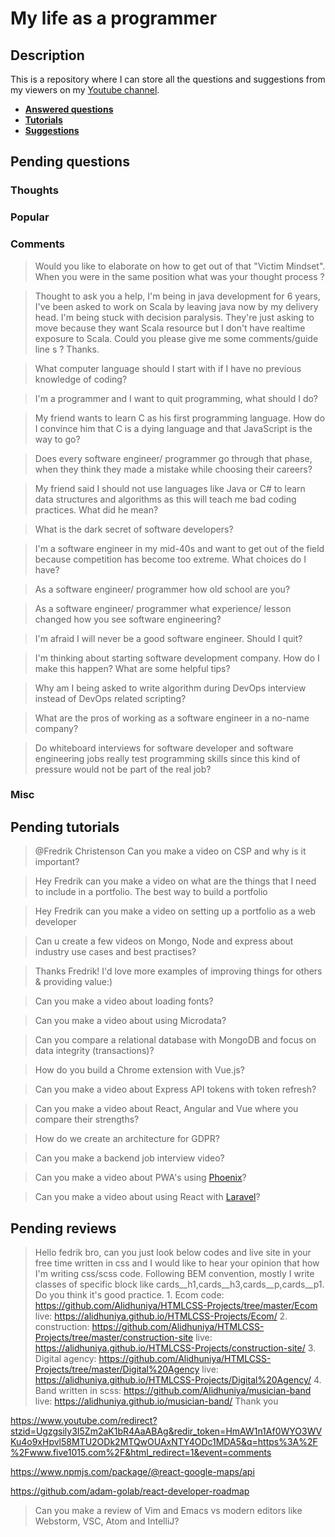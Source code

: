 # My life as a programmer

## Description

This is a repository where I can store all the 
questions and suggestions from my viewers on my [Youtube channel](https://www.youtube.com/user/Fidde12345).

* **[Answered questions](https://www.youtube.com/playlist?list=PLBAZWBMYeVYjXogYQDd1rwVI0c5YoioqU)**
* **[Tutorials](./tutorials.md)**
* **[Suggestions](./suggestions.md)**

## Pending questions

### Thoughts

### Popular

### Comments

> Would you like to elaborate on how to get out of that "Victim Mindset". When you were in the same position what was your thought process ?

> Thought to ask you a help, I'm being in java development for 6 years, I've been asked to work on Scala by leaving java now by my delivery head. I'm being stuck with decision paralysis. They're just asking to move because they want Scala resource but I don't have realtime exposure to Scala. Could you please give me some comments/guide line s ? Thanks.

> What computer language should I start with if I have no previous knowledge of coding?

> I'm a programmer and I want to quit programming, what should I do?

> My friend wants to learn C as his first programming language. How do I convince him that C is a dying language and that JavaScript is the way to go?

> Does every software engineer/ programmer go through that phase, when they think they made a mistake while choosing their careers?

> My friend said I should not use languages like Java or C# to learn data structures and algorithms as this will teach me bad coding practices. What did he mean?

> What is the dark secret of software developers?

> I'm a software engineer in my mid-40s and want to get out of the field because competition has become too extreme. What choices do I have?

> As a software engineer/ programmer how old school are you?

> As a software engineer/ programmer what experience/ lesson changed how you see software engineering?

> I'm afraid I will never be a good software engineer.  Should I quit?

> I'm thinking about starting software development company. How do I make this happen? What are some helpful tips?

> Why am I being asked to write algorithm during DevOps interview instead of DevOps related scripting?

> What are the pros of working as a software engineer in a no-name company?

> Do whiteboard interviews for software developer and software engineering jobs really test programming skills since this kind of pressure would not be part of the real job?

### Misc

## Pending tutorials

> @Fredrik Christenson Can you make a video on CSP and why is it important?

> Hey Fredrik can you make a video on what are the things that I need to include in a portfolio. The best way to build a portfolio

> Hey Fredrik can you make a video on setting up a portfolio as a web developer

> Can u create a few videos on Mongo, Node and express about industry use cases and best practises?

> Thanks Fredrik! I'd love more examples of improving things for others & providing value:)

> Can you make a video about loading fonts?

> Can you make a video about using Microdata?

> Can you compare a relational database with MongoDB and focus on data integrity (transactions)?

> How do you build a Chrome extension with Vue.js?

> Can you make a video about Express API tokens with token refresh?

> Can you make a video about React, Angular and Vue where you compare their strengths?

> How do we create an architecture for GDPR?

> Can you make a backend job interview video?

> Can you make a video about PWA's using [Phoenix](http://phoenixframework.org)?

> Can you make a video about using React with [Laravel](https://laravel.com/)?

## Pending reviews

> Hello fedrik bro, can you just look below codes and live site in your free time written in css  and I would like to hear your opinion that how I'm writing css/scss code. Following BEM convention, mostly I write classes of specific block like cards__h1,cards__h3,cards__p,cards__p1. Do you think it's good practice. 1. Ecom code: https://github.com/Alidhuniya/HTMLCSS-Projects/tree/master/Ecom live: https://alidhuniya.github.io/HTMLCSS-Projects/Ecom/ 2. construction: https://github.com/Alidhuniya/HTMLCSS-Projects/tree/master/construction-site live:  https://alidhuniya.github.io/HTMLCSS-Projects/construction-site/ 3. Digital agency: https://github.com/Alidhuniya/HTMLCSS-Projects/tree/master/Digital%20Agency live:  https://alidhuniya.github.io/HTMLCSS-Projects/Digital%20Agency/ 4. Band written in scss:  https://github.com/Alidhuniya/musician-band live:  https://alidhuniya.github.io/musician-band/ Thank you

https://www.youtube.com/redirect?stzid=Ugzgsily3I5Zm2aK1bR4AaABAg&redir_token=HmAW1n1Af0WYO3WVKu4o9xHpvl58MTU2ODk2MTQwOUAxNTY4ODc1MDA5&q=https%3A%2F%2Fwww.five1015.com%2F&html_redirect=1&event=comments

https://www.npmjs.com/package/@react-google-maps/api

https://github.com/adam-golab/react-developer-roadmap

> Can you make a review of Vim and Emacs vs modern editors like Webstorm, VSC, Atom and IntelliJ?
